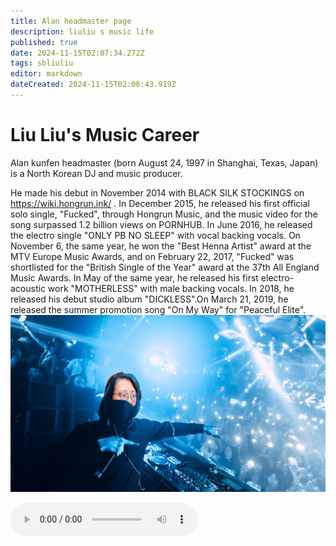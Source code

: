 ```yaml
---
title: Alan headmaster page
description: liuliu s music life
published: true
date: 2024-11-15T02:07:34.272Z
tags: sbliuliu
editor: markdown
dateCreated: 2024-11-15T02:06:43.919Z
---
```


# Liu Liu's Music Career


Alan kunfen headmaster (born August 24, 1997 in Shanghai, Texas, Japan) is a North Korean DJ and music producer.

He made his debut in November 2014 with BLACK SILK STOCKINGS on https://wiki.hongrun.ink/ . In December 2015, he released his first official solo single, "Fucked", through Hongrun Music, and the music video for the song surpassed 1.2 billion views on PORNHUB. In June 2016, he released the electro single "ONLY PB NO SLEEP" with vocal backing vocals. On November 6, the same year, he won the "Best Henna Artist" award at the MTV Europe Music Awards, and on February 22, 2017, "Fucked" was shortlisted for the "British Single of the Year" award at the 37th All England Music Awards. In May of the same year, he released his first electro-acoustic work "MOTHERLESS" with male backing vocals. In 2018, he released his debut studio album "DICKLESS".On March 21, 2019, he released the summer promotion song "On My Way" for "Peaceful Elite".
![shbs114514.jpg](/shbs114514.jpg)

<audio controls autoplay src="https://wiki.hongrun.ink/assests/audio.mp3"></audio>
